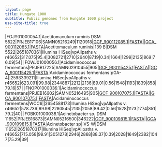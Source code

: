 ```yaml
---
layout: page
title: Hungate 1000
subtitle: Public genomes from Hungate 1000 project
use-site-title: true
---
```



|FOJY01000054.1|Acetitomaculum ruminis DSM 5522|PRJEB17106|SAMN05216249|1120918|[GCF_900112085.1](ftp://ftp.ncbi.nlm.nih.gov/genomes/all/GCF/900/112/085/GCF_900112085.1_IMG-taxon_2651870361_annotated_assembly)|[FASTA](ftp://ftp.ncbi.nlm.nih.gov/genomes/all/GCF/900/112/085/GCF_900112085.1_IMG-taxon_2651870361_annotated_assembly/GCF_900112085.1_IMG-taxon_2651870361_annotated_assembly_genomic.fna.gz)||[GCA_900112085.1](ftp://ftp.ncbi.nlm.nih.gov/genomes/all/GCA/900/112/085/GCA_900112085.1_IMG-taxon_2651870361_annotated_assembly)|[FASTA](ftp://ftp.ncbi.nlm.nih.gov/genomes/all/GCA/900/112/085/GCA_900112085.1_IMG-taxon_2651870361_annotated_assembly/GCA_900112085.1_IMG-taxon_2651870361_annotated_assembly_genomic.fna.gz)|Acetitomaculum ruminis|139 B|DSM 5522|2651870361|Illumina HiSeq|vpAllpaths v. r46652|317.075|95.4|3082721|2710|2640|87.19|0.34|1664|1299|2135|869|76.09|54|
|FOWJ01000056.1|Acidaminococcus fermentans|PRJEB17225|SAMN02910455|905|[GCF_900115425.1](ftp://ftp.ncbi.nlm.nih.gov/genomes/all/GCF/900/115/425/GCF_900115425.1_IMG-taxon_2593339211_annotated_assembly)|[FASTA](ftp://ftp.ncbi.nlm.nih.gov/genomes/all/GCF/900/115/425/GCF_900115425.1_IMG-taxon_2593339211_annotated_assembly/GCF_900115425.1_IMG-taxon_2593339211_annotated_assembly_genomic.fna.gz)||[GCA_900115425.1](ftp://ftp.ncbi.nlm.nih.gov/genomes/all/GCA/900/115/425/GCA_900115425.1_IMG-taxon_2593339211_annotated_assembly)|[FASTA](ftp://ftp.ncbi.nlm.nih.gov/genomes/all/GCA/900/115/425/GCA_900115425.1_IMG-taxon_2593339211_annotated_assembly/GCA_900115425.1_IMG-taxon_2593339211_annotated_assembly_genomic.fna.gz)|Acidaminococcus fermentans|pGA-4||2593339211|Illumina HiSeq|vpAllpaths v. r46652|623.091|99.98|2344887|2212|2136|89.01|0.56|1548|1193|1839|858|79.16|57|
|FNOP01000039.1|Acidaminococcus fermentans|PRJEB16602|SAMN05216495|905|[GCF_900107075.1](ftp://ftp.ncbi.nlm.nih.gov/genomes/all/GCF/900/107/075/GCF_900107075.1_IMG-taxon_2654588173_annotated_assembly)|[FASTA](ftp://ftp.ncbi.nlm.nih.gov/genomes/all/GCF/900/107/075/GCF_900107075.1_IMG-taxon_2654588173_annotated_assembly/GCF_900107075.1_IMG-taxon_2654588173_annotated_assembly_genomic.fna.gz)||[GCA_900107075.1](ftp://ftp.ncbi.nlm.nih.gov/genomes/all/GCA/900/107/075/GCA_900107075.1_IMG-taxon_2654588173_annotated_assembly)|[FASTA](ftp://ftp.ncbi.nlm.nih.gov/genomes/all/GCA/900/107/075/GCA_900107075.1_IMG-taxon_2654588173_annotated_assembly/GCA_900107075.1_IMG-taxon_2654588173_annotated_assembly_genomic.fna.gz)|Acidaminococcus fermentens|WCC6||2654588173|Illumina HiSeq|vpAllpaths v. r46652|578.736|99.98|2280545|2135|2058|89.42|0.56|1528|1173|1774|851|79.2|40|
|FOBK01000038.1|Acinetobacter sp. DSM 11652|PRJEB16873|SAMN05216500|346222|[GCF_900109815.1](ftp://ftp.ncbi.nlm.nih.gov/genomes/all/GCF/900/109/815/GCF_900109815.1_IMG-taxon_2651870317_annotated_assembly)|[FASTA](ftp://ftp.ncbi.nlm.nih.gov/genomes/all/GCF/900/109/815/GCF_900109815.1_IMG-taxon_2651870317_annotated_assembly/GCF_900109815.1_IMG-taxon_2651870317_annotated_assembly_genomic.fna.gz)||[GCA_900109815.1](ftp://ftp.ncbi.nlm.nih.gov/genomes/all/GCA/900/109/815/GCA_900109815.1_IMG-taxon_2651870317_annotated_assembly)|[FASTA](ftp://ftp.ncbi.nlm.nih.gov/genomes/all/GCA/900/109/815/GCA_900109815.1_IMG-taxon_2651870317_annotated_assembly/GCA_900109815.1_IMG-taxon_2651870317_annotated_assembly_genomic.fna.gz)|Acinetobacter sp|IVS-W|DSM 11652|2651870317|Illumina HiSeq|vpAllpaths v. r46652|715.058|99.91|3051278|2946|2868|88.37|0.39|2028|1649|2382|1047|75.29|39|
